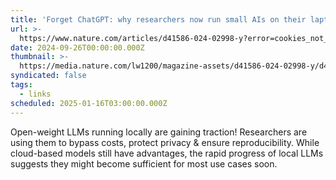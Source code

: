 ```yaml
---
title: 'Forget ChatGPT: why researchers now run small AIs on their laptops'
url: >-
  https://www.nature.com/articles/d41586-024-02998-y?error=cookies_not_supported&code=bc17dd64-a308-48c6-8c0a-deb3edf48c0d
date: 2024-09-26T00:00:00.000Z
thumbnail: >-
  https://media.nature.com/lw1200/magazine-assets/d41586-024-02998-y/d41586-024-02998-y_27684494.jpg
syndicated: false
tags:
  - links
scheduled: 2025-01-16T03:00:00.000Z
---
```


Open-weight LLMs running locally are gaining traction! Researchers are using them to bypass costs, protect privacy & ensure reproducibility.  While cloud-based models still have advantages, the rapid progress of local LLMs suggests they might become sufficient for most use cases soon.
